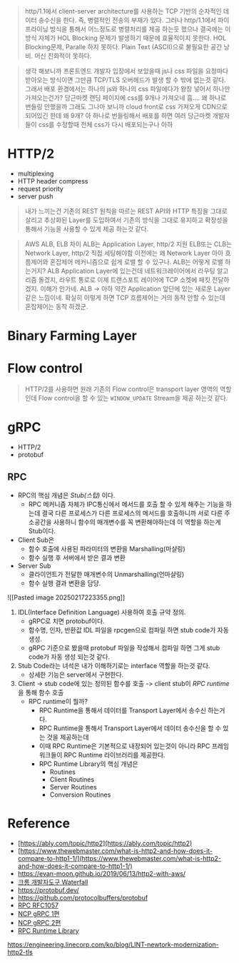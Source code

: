 
> http/1.1에서 client-server architecture를 사용하는 TCP 기반의 순차적인 데이터 송수신을 한다.
> 즉, 병렬적인 전송의 부재가 있다. 그러나 http/1.1에서 파이프라이닝 방식을 통해서 어느정도로 병렬처리를 제공 하는듯 했으나 결국에는 이 방식 자체가 HOL Blocking 문제가 발생하기 때문에 효율적이지 못한다.
> HOL Blocking문제, Paralle 하지 못하다. Plain Text (ASCII)으로 불필요한 공간 낭비. 머신 친화적이 못하다.

> 생각 해보니까 프론트엔드 개발자 입장에서 보았을때 js나 css 파일을 요청마다 받아오는 방식이면 그만큼 TCP/TLS 오버헤드가 발생 할 수 밖에 없는것 같다. 그래서 배포 환경에서는 하나의 js와 하나의 css 파일에다가 왕창 넣어서 하나만 가져오는건가? 당근마켓 랜딩 페이지에 css를 9개나 가져오네 흠.... 왜 하나로 번들링 안했을까 그래도 그나마 보니까 cloud front로 css 가져오게 CDN으로 되어있긴 한데 왜 9개? 아 하나로 번들링해서 배포를 하면 여러 당근마켓 개발자들이 css를 수정할때 전체 css가 다시 배포되는구나 아하

# HTTP/2

- multiplexing
- HTTP header compress
- request priority
- server push

> 내가 느끼는건 기존의 REST 원칙을 따르는 REST API와 HTTP 특징을 그대로 살리고 추상화된 Layer를 도입하여서 기존의 방식을 그대로 유지하고 확장성을 통해서 기능을 사용할 수 있게 제공 하는것 같다.


> AWS ALB, ELB 차이
> ALB는 Application Layer, http/2 지원
> ELB또는 CLB는 Network Layer, http/2 직접 세팅해야함
> 이전에는 왜 Network Layer 아아 흐름제어와 혼잡제어 메커니즘으로 쉽게 로밸 할 수 있구나.
> ALB는 어떻게 로밸 하는거지?
> ALB Application Layer에 있는건데 네트워크레이어에서 라우팅 알고리즘 돌겠지, 라우트 통로로 이제 트랜스포트 레이어에 TCP 소켓에 패킷 전달하겠지. 이해가 안가네.
> ALB -> 아하 약간 Application 앞단에 있는 새로운 Layer같은 느낌이네. 확실히 이렇게 하면 TCP 흐름제어는 거의 동작 안할 수 있는데 혼잡제어는 동작 하겠군.

# Binary Farming Layer



# Flow control

> HTTP/2를 사용하면 원래 기존의 Flow control은 transport layer 영역의 역할인데 Flow control을 할 수 있는 `WINDOW_UPDATE` Stream을 제공 하는것 같다.


# gRPC

- HTTP/2
- protobuf

## RPC

- RPC의 핵심 개념은 *Stub(스텁)* 이다.
	- RPC 메커니즘 자체가 IPC통신에서 메서드를 호출 할 수 있게 해주는 기능을 하는데 결국 다른 프로세스가 다른 프로세스의 메서드를 호출하니까 서로 다른 주소공간을 사용하니 함수의 매개변수를 꼭 변환해야하는데 이 역할을 하는게 Stub이다.
- Client Sub은 
	- 함수 호출에 사용된 파라미터의 변환을 Marshalling(마샬링)
	- 함수 실행 후 서버에서 받은 결과 변환
- Server Sub
	- 클라이언트가 전달한 매개변수의 Unmarshalling(언마샬링)
	- 함수 실행 결과 변환을 담당.

![[Pasted image 20250217223355.png]]

1. IDL(Interface Definition Language) 사용하여 호출 규약 정의.
	- gRPC로 치면 protobuf이다.
	- 함수명, 인자, 반환값 IDL 파일을 rpcgen으로 컴파일 하면 stub code가 자동 생성.
	- gRPC 기준으로 봤을때 protobuf 파일을 작성해서 컴파일 하면 그게 stub code가 자동 생성 되는것 같다.
2. Stub Code라는 녀석은 내가 이해하기로는 interface 역할을 하는것 같다.
	- 상세한 기능은 server에서 구현한다.
3. Client -> stub code에 있는 정의된 함수를 호출 -> client stub이 *RPC runtime* 을 통해 함수 호출
	- RPC runtime이 뭘까?
		- RPC Runtime을 통해서 데이터를 Transport Layer에서 송수신 하는거다.
		- RPC Runtime을 통해서 Transport Layer에서 데이터 송수신을 할 수 있는 것을 제공하는데
		- 이때 RPC Runtime은 기본적으로 내장되어 있는것이 아니라 RPC 프레임워크들이 RPC Runtime 라이브러리를 제공한다.
		- RPC Runtime Library의 핵심 개념은
			- Routines
			- Client Routines
			- Server Routines
			- Conversion Routines


# Reference

- [https://ably.com/topic/http2](https://ably.com/topic/http2) 
- [https://www.thewebmaster.com/what-is-http2-and-how-does-it-compare-to-http1-1/](https://www.thewebmaster.com/what-is-http2-and-how-does-it-compare-to-http1-1/) 
- https://evan-moon.github.io/2019/06/13/http2-with-aws/
- [크롬 개발자도구 Waterfall](https://hi-claire.tistory.com/9) 
- https://protobuf.dev/
- https://github.com/protocolbuffers/protobuf
- [RPC RFC1057](https://datatracker.ietf.org/doc/html/rfc1057?utm_source=chatgpt.com#appendix-A) 
- [NCP gRPC 1편](https://blog.naver.com/n_cloudplatform/221751268831) 
- [NCP gRPC 2편](https://medium.com/naver-cloud-platform/nbp-%EA%B8%B0%EC%88%A0-%EA%B2%BD%ED%97%98-%EC%8B%9C%EB%8C%80%EC%9D%98-%ED%9D%90%EB%A6%84-grpc-%EA%B9%8A%EA%B2%8C-%ED%8C%8C%EA%B3%A0%EB%93%A4%EA%B8%B0-2-b01d390a7190) 
- [RPC Runtime Library](https://sites.ualberta.ca/dept/chemeng/AIX-43/share/man/info/C/a_doc_lib/aixprggd/progcomc/rpc_lib.htm) 

https://engineering.linecorp.com/ko/blog/LINT-newtork-modernization-http2-tls

